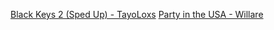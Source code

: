 [Black Keys 2 (Sped Up) - TayoLoxs](spotify://https://open.spotify.com/track/6qpgzxmZKPePRBmKvaXv9G?si=bc26f83494484714)
[Party in the USA - Willare](spotify://https://open.spotify.com/track/6HScHMo4ZVUrYHU6QaNOYS?si=0ee1efa60cac4581)
